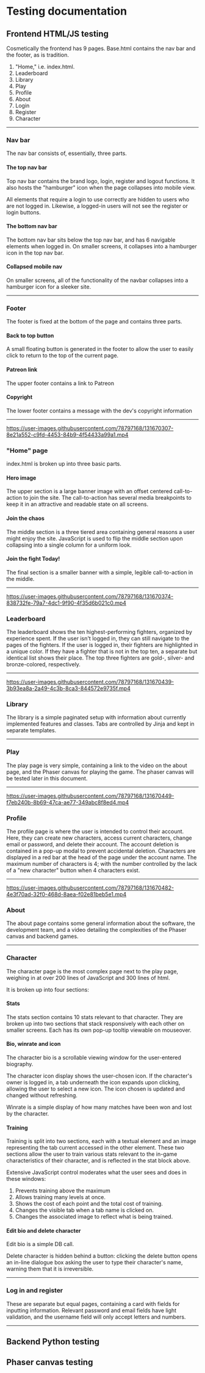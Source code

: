 # Testing documentation

## Frontend HTML/JS testing
Cosmetically the frontend has 9 pages. Base.html contains the nav bar and the footer, as is tradition.

1. "Home," i.e. index.html.
2. Leaderboard
3. Library
4. Play
5. Profile
6. About
7. Login
8. Register
9. Character
***

### Nav bar
The nav bar consists of, essentially, three parts.

#### The top nav bar

Top nav bar contains the brand logo, login, register and logout functions. It also hosts the "hamburger" icon when the page collapses into mobile view.

All elements that require a login to use correctly are hidden to users who are not logged in. Likewise, a logged-in users will not see the register or login buttons.

#### The bottom nav bar
The bottom nav bar sits below the top nav bar, and has 6 navigable elements when logged in. On smaller screens, it collapses into a hamburger icon in the top nav bar.

#### Collapsed mobile nav
On smaller screens, all of the functionality of the navbar collapses into a hamburger icon for a sleeker site.
***

### Footer
The footer is fixed at the bottom of the page and contains three parts.

#### Back to top button
A small floating button is generated in the footer to allow the user to easily click to return to the top of the current page.

#### Patreon link
The upper footer contains a link to Patreon

#### Copyright
The lower footer contains a message with the dev's copyright information
***



https://user-images.githubusercontent.com/78797168/131670307-8e21a552-c9fd-4453-84b9-4f54433a99a1.mp4


### "Home" page
index.html is broken up into three basic parts.

#### Hero image
The upper section is a large banner image with an offset centered call-to-action to join the site. The call-to-action has several media breakpoints to keep it in an attractive and readable state on all screens.

#### Join the chaos
The middle section is a three tiered area containing general reasons a user might enjoy the site. JavaScript is used to flip the middle section upon collapsing into a single column for a uniform look.

#### Join the fight Today!
The final section is a smaller banner with a simple, legible call-to-action in the middle.
***



https://user-images.githubusercontent.com/78797168/131670374-838732fe-79a7-4dc1-9f90-4f35d6b021c0.mp4


### Leaderboard
The leaderboard shows the ten highest-performing fighters, organized by experience spent. If the user isn't logged in, they can still navigate to the pages of the fighters. If the user is logged in, their fighters are highlighted in a unique color. If they have a fighter that is not in the top ten, a separate but identical list shows their place. The top three fighters are gold-, silver- and bronze-colored, respectively.
***



https://user-images.githubusercontent.com/78797168/131670439-3b93ea8a-2a49-4c3b-8ca3-844572e9735f.mp4




### Library
The library is a simple paginated setup with information about currently implemented features and classes. Tabs are controlled by Jinja and kept in separate templates.
***

### Play
The play page is very simple, containing a link to the video on the about page, and the Phaser canvas for playing the game. The phaser canvas will be tested later in this document.
***


https://user-images.githubusercontent.com/78797168/131670449-f7eb240b-8b69-47ca-ae77-349abc8f8ed4.mp4





### Profile
The profile page is where the user is intended to control their account. Here, they can create new characters, access current characters, change email or password, and delete their account. The account deletion is contained in a pop-up modal to prevent accidental deletion. Characters are displayed in a red bar at the head of the page under the account name. The maximum number of characters is 4; with the number controlled by the lack of a "new character" button when 4 characters exist.
***

https://user-images.githubusercontent.com/78797168/131670482-4e3f70ad-32f0-468d-8aea-f02e81beb5e1.mp4


### About
The about page contains some general information about the software, the development team, and a video detailing the complexities of the Phaser canvas and backend games.
***

### Character
The character page is the most complex page next to the play page, weighing in at over 200 lines of JavaScript and 300 lines of html.

It is broken up into four sections:

#### Stats
The stats section contains 10 stats relevant to that character. They are broken up into two sections that stack responsively with each other on smaller screens. Each has its own pop-up tooltip viewable on mouseover.

#### Bio, winrate and icon
The character bio is a scrollable viewing window for the user-entered biography.

The character icon display shows the user-chosen icon. If the character's owner is logged in, a tab underneath the icon expands upon clicking, allowing the user to select a new icon. The icon chosen is updated and changed without refreshing.

Winrate is a simple display of how many matches have been won and lost by the character.

#### Training
Training is split into two sections, each with a textual element and an image representing the tab current accessed in the other element. These two sections allow the user to train various stats relevant to the in-game characteristics of their character, and is reflected in the stat block above.

Extensive JavaScript control moderates what the user sees and does in these windows:
1. Prevents training above the maximum
2. Allows training many levels at once.
3. Shows the cost of each point and the total cost of training.
4. Changes the visible tab when a tab name is clicked on.
5. Changes the associated image to reflect what is being trained.

#### Edit bio and delete character
Edit bio is a simple DB call.

Delete character is hidden behind a button: clicking the delete button opens an in-line dialogue box asking the user to type their character's name, warning them that it is irreversible.
***

### Log in and register
These are separate but equal pages, containing a card with fields for inputting information. Relevant password and email fields have light validation, and the username field will only accept letters and numbers.
***

## Backend Python testing

## Phaser canvas testing
